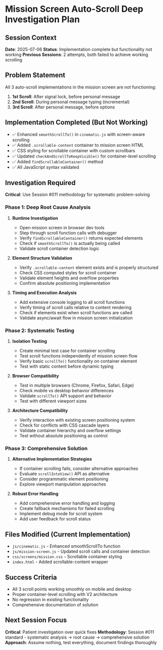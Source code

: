 # Mission Screen Auto-Scroll Deep Investigation Plan

## Session Context
**Date**: 2025-07-06
**Status**: Implementation complete but functionality not working
**Previous Sessions**: 2 attempts, both failed to achieve working scrolling

## Problem Statement
All 3 auto-scroll implementations in the mission screen are not functioning:
1. **1st Scroll**: After signal lock, before personal message
2. **2nd Scroll**: During personal message typing (incremental)  
3. **3rd Scroll**: After personal message, before options

## Implementation Completed (But Not Working)
- ✅ Enhanced `smoothScrollTo()` in `cinematic.js` with screen-aware scrolling
- ✅ Added `.scrollable-content` container to mission screen HTML
- ✅ CSS styling for scrollable container with custom scrollbars
- ✅ Updated `checkAndScrollToKeepVisible()` for container-level scrolling
- ✅ Added `findScrollableContainer()` method
- ✅ All JavaScript syntax validated

## Investigation Required
**Critical**: Use Session #011 methodology for systematic problem-solving

### Phase 1: Deep Root Cause Analysis
1. **Runtime Investigation**
   - Open mission screen in browser dev tools
   - Step through scroll function calls with debugger
   - Verify `findScrollableContainer()` returns expected elements
   - Check if `smoothScrollTo()` is actually being called
   - Validate scroll container detection logic

2. **Element Structure Validation**
   - Verify `.scrollable-content` element exists and is properly structured
   - Check CSS computed styles for scroll container
   - Validate element heights and overflow properties
   - Confirm absolute positioning implementation

3. **Timing and Execution Analysis**
   - Add extensive console logging to all scroll functions
   - Verify timing of scroll calls relative to content rendering
   - Check if elements exist when scroll functions are called
   - Validate async/await flow in mission screen initialization

### Phase 2: Systematic Testing
1. **Isolation Testing**
   - Create minimal test case for container scrolling
   - Test scroll functions independently of mission screen flow
   - Verify basic `scrollTo()` functionality on container element
   - Test with static content before dynamic typing

2. **Browser Compatibility**
   - Test in multiple browsers (Chrome, Firefox, Safari, Edge)
   - Check mobile vs desktop behavior differences
   - Validate `scrollTo()` API support and behavior
   - Test with different viewport sizes

3. **Architecture Compatibility**
   - Verify interaction with existing screen positioning system
   - Check for conflicts with CSS cascade layers
   - Validate container hierarchy and overflow settings
   - Test without absolute positioning as control

### Phase 3: Comprehensive Solution
1. **Alternative Implementation Strategies**
   - If container scrolling fails, consider alternative approaches
   - Evaluate `scrollIntoView()` API as alternative
   - Consider programmatic element positioning
   - Explore viewport manipulation approaches

2. **Robust Error Handling**
   - Add comprehensive error handling and logging
   - Create fallback mechanisms for failed scrolling
   - Implement debug mode for scroll system
   - Add user feedback for scroll status

## Files Modified (Current Implementation)
- `js/cinematic.js` - Enhanced smoothScrollTo function
- `js/mission-screen.js` - Updated scroll calls and container detection
- `css/screens/mission.css` - Scrollable container styling
- `index.html` - Added scrollable-content wrapper

## Success Criteria
- All 3 scroll points working smoothly on mobile and desktop
- Proper container-level scrolling with V2 architecture
- No regression in existing functionality
- Comprehensive documentation of solution

## Next Session Focus
**Critical**: Patient investigation over quick fixes
**Methodology**: Session #011 standard - systematic analysis → root cause → comprehensive solution
**Approach**: Assume nothing, test everything, document findings thoroughly